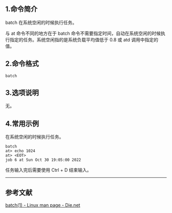 ## 1.命令简介
batch 在系统空闲的时候执行任务。

与 at 命令不同的地方在于 batch 命令不需要指定时间，自动在系统空闲的时候执行指定的任务。系统空闲指的是系统负载平均值低于 0.8 或 atd 调用中指定的值。

## 2.命令格式
```shell
batch
```

## 3.选项说明
无。

## 4.常用示例
在系统空闲的时候执行任务。
```shell
batch
at> echo 1024
at> <EOT>
job 6 at Sun Oct 30 19:05:00 2022
```
任务输入完后需要使用 Ctrl + D 结束输入。

---
## 参考文献
[batch(1) - Linux man page - Die.net](https://linux.die.net/man/1/batch)
